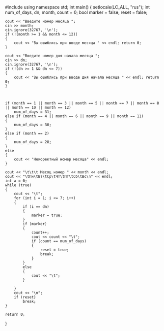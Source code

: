 #include <iostream>
using namespace std;
int main()
{
	setlocale(LC_ALL, "rus");
	int num_of_days, dn, month, count = 0;
	bool marker = false, reset = false;

	cout << "Введите номер месяца ";
	cin >> month;
	cin.ignore(32767, '\n');
	if (!(month >= 1 && month <= 12))
	{
		cout << "Вы ошиблись при вводе месяца " << endl; return 0;
	}

	cout << "Введите номер дня начала месяца ";
	cin >> dn;
	cin.ignore(32767, '\n');
	if (!(dn >= 1 && dn <= 7)) 
	{
		cout << "Вы ошиблись при вводе дня начала месяца " << endl; return 0;
	}
	


	if (month == 1 || month == 3 || month == 5 || month == 7 || month == 8 || month == 10 || month == 12)
		num_of_days = 31;
	else if (month == 4 || month == 6 || month == 9 || month == 11)
	{
		num_of_days = 30;
	}
	else if (month == 2)
	{
		num_of_days = 28;
	}
	else
	{
		cout << "Некоректный номер месяца" << endl;
	}

	cout << "\t\t\t Месяц номер " << month << endl;
	cout << "\tПн\tВт\tСр\tЧт\tПт\tСб\tВс\n" << endl;
	int a = 0;
	while (true)
	{
		cout << "\t";
		for (int i = 1; i <= 7; i++)
		{
			if (i == dn)
			{
				marker = true;
			}
			if (marker)
			{
				count++;
				cout << count << "\t";
				if (count == num_of_days)
				{
					reset = true;
					break;
				}
			}
			else
			{
				cout << "\t";
			}

		}
		cout << "\n";
		if (reset)
			break;
	}

	return 0;
}
